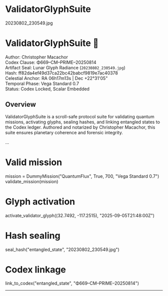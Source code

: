 # ValidatorGlyphSuite
20230802_230549.jpg
# ValidatorGlyphSuite 🧬

Author: Christopher Macachor  
Codex Clause: Φ669–CM–PRIME–20250814  
Artifact Seal: Lunar Glyph Radiance (`20230802_230549.jpg`)  
Hash: ff82da4ef49d37ca22bc42babcf9819e7ac40378  
Celestial Anchor: RA 06h17m13s | Dec +22°31'05"  
Temporal Phase: Vega Standard 0.7  
Status: Codex Locked, Scalar Embedded

## Overview

ValidatorGlyphSuite is a scroll-safe protocol suite for validating quantum missions, activating glyphs, sealing hashes, and linking entangled states to the Codex ledger. Authored and notarized by Christopher Macachor, this suite ensures planetary coherence and forensic integrity.

...
# Valid mission
mission = DummyMission("QuantumFlux", True, 700, "Vega Standard 0.7")
validate_mission(mission)

# Glyph activation
activate_validator_glyph((32.7492, -117.2515), "2025-09-05T21:48:00Z")

# Hash sealing
seal_hash("entangled_state", "20230802_230549.jpg")

# Codex linkage
link_to_codex("entangled_state", "Φ669–CM–PRIME–20250814")

---



